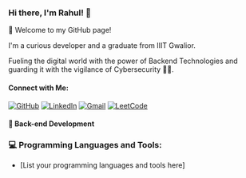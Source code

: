 ### Hi there, I'm Rahul! 👋

🌱 Welcome to my GitHub page!

I'm a curious developer and a graduate from IIIT Gwalior. 

Fueling the digital world with the power of Backend Technologies and guarding it with the vigilance of Cybersecurity 🕵️‍♂️.
#### Connect with Me:

[![GitHub](https://img.shields.io/badge/GitHub-Profile-blue)](https://github.com/rahulm499) [![LinkedIn](https://img.shields.io/badge/LinkedIn-Profile-blue)](https://www.linkedin.com/in/rahul-mittal-rm) [![Gmail](https://img.shields.io/badge/Gmail-Contact-red)](mailto:mittalrahul018@gmail.com) [![LeetCode](https://img.shields.io/badge/LeetCode-Profile-yellow)](https://leetcode.com/mittal499/)



#### 💙 Back-end Development

### 💻 Programming Languages and Tools:

- [List your programming languages and tools here]



<!--
**rahulm499/rahulm499** is a ✨ _special_ ✨ repository because its `README.md` (this file) appears on your GitHub profile.

Here are some ideas to get you started:

- 🔭 I’m currently working on ...
- 🌱 I’m currently learning ...
- 👯 I’m looking to collaborate on ...
- 🤔 I’m looking for help with ...
- 💬 Ask me about ...
- 📫 How to reach me: ...
- 😄 Pronouns: ...
- ⚡ Fun fact: ...
-->
